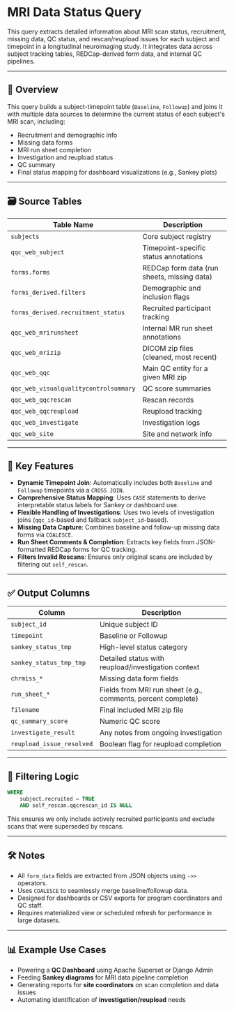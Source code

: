 # MRI Data Status Query

This query extracts detailed information about MRI scan status, recruitment, missing data, QC status, and rescan/reupload issues for each subject and timepoint in a longitudinal neuroimaging study. It integrates data across subject tracking tables, REDCap-derived form data, and internal QC pipelines.

---

## 📄 Overview

This query builds a subject-timepoint table (`Baseline`, `Followup`) and joins it with multiple data sources to determine the current status of each subject's MRI scan, including:

* Recruitment and demographic info
* Missing data forms
* MRI run sheet completion
* Investigation and reupload status
* QC summary
* Final status mapping for dashboard visualizations (e.g., Sankey plots)

---

## 🗃️ Source Tables

| Table Name                            | Description                                 |
| ------------------------------------- | ------------------------------------------- |
| `subjects`                            | Core subject registry                       |
| `qqc_web_subject`                     | Timepoint-specific status annotations       |
| `forms.forms`                         | REDCap form data (run sheets, missing data) |
| `forms_derived.filters`               | Demographic and inclusion flags             |
| `forms_derived.recruitment_status`    | Recruited participant tracking              |
| `qqc_web_mrirunsheet`                 | Internal MR run sheet annotations           |
| `qqc_web_mrizip`                      | DICOM zip files (cleaned, most recent)      |
| `qqc_web_qqc`                         | Main QC entity for a given MRI zip          |
| `qqc_web_visualqualitycontrolsummary` | QC score summaries                          |
| `qqc_web_qqcrescan`                   | Rescan records                              |
| `qqc_web_qqcreupload`                 | Reupload tracking                           |
| `qqc_web_investigate`                 | Investigation logs                          |
| `qqc_web_site`                        | Site and network info                       |

---

## 🧩 Key Features

* **Dynamic Timepoint Join**: Automatically includes both `Baseline` and `Followup` timepoints via a `CROSS JOIN`.
* **Comprehensive Status Mapping**: Uses `CASE` statements to derive interpretable status labels for Sankey or dashboard use.
* **Flexible Handling of Investigations**: Uses two levels of investigation joins (`qqc_id`-based and fallback `subject_id`-based).
* **Missing Data Capture**: Combines baseline and follow-up missing data forms via `COALESCE`.
* **Run Sheet Comments & Completion**: Extracts key fields from JSON-formatted REDCap forms for QC tracking.
* **Filters Invalid Rescans**: Ensures only original scans are included by filtering out `self_rescan`.

---

## ✅ Output Columns

| Column                    | Description                                                  |
| ------------------------- | ------------------------------------------------------------ |
| `subject_id`              | Unique subject ID                                            |
| `timepoint`               | Baseline or Followup                                         |
| `sankey_status_tmp`       | High-level status category                                   |
| `sankey_status_tmp_tmp`   | Detailed status with reupload/investigation context          |
| `chrmiss_*`               | Missing data form fields                                     |
| `run_sheet_*`             | Fields from MRI run sheet (e.g., comments, percent complete) |
| `filename`                | Final included MRI zip file                                  |
| `qc_summary_score`        | Numeric QC score                                             |
| `investigate_result`      | Any notes from ongoing investigation                         |
| `reupload_issue_resolved` | Boolean flag for reupload completion                         |

---

## 📌 Filtering Logic

```sql
WHERE 
    subject.recruited = TRUE
    AND self_rescan.qqcrescan_id IS NULL
```

This ensures we only include actively recruited participants and exclude scans that were superseded by rescans.

---

## 🛠 Notes

* All `form_data` fields are extracted from JSON objects using `->>` operators.
* Uses `COALESCE` to seamlessly merge baseline/followup data.
* Designed for dashboards or CSV exports for program coordinators and QC staff.
* Requires materialized view or scheduled refresh for performance in large datasets.

---

## 📊 Example Use Cases

* Powering a **QC Dashboard** using Apache Superset or Django Admin
* Feeding **Sankey diagrams** for MRI data pipeline completion
* Generating reports for **site coordinators** on scan completion and data issues
* Automating identification of **investigation/reupload** needs

